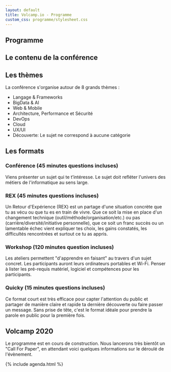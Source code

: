 ```yaml
---
layout: default
title: Volcamp.io - Programme
custom_css: programme/stylesheet.css
---
```


<section class="page-header" style="background-image:url(https://www.volcamp.io/asset/images/chainedespuys_header.jpg);">
    <div class="container">
        <div class="row justify-content-center">
            <div class="col-lg-8">
                <div class="content text-center">
                    <h1 class="mb-3 text-white text-capitalize letter-spacing">Programme</h1>
                    <div class="divider mx-auto mb-4 bg-white"></div>
                </div>
            </div>
        </div>
    </div>
</section>
<section class="section-speaker section">
    <div class="container">
        <div class="row section-heading">
            <div class="col-lg-8">
                <div class="heading">
                    <div class="pl-90">
                        <h2>Le contenu de la conférence</h2>
                    </div>
                </div>
            </div>
        </div>
        <div class="row">
            <div class="col-lg-6">
                <h2>Les thèmes</h2>
                <p>La conférence s'organise autour de 8 grands thèmes :</p>
                <ul>
                    <li>Langage & Frameworks</li>
                    <li>BigData & AI</li>
                    <li>Web & Mobile</li>
                    <li>Architecture, Performance et Sécurité</li>
                    <li>DevOps</li>
                    <li>Cloud</li>
                    <li>UX/UI</li>
                    <li>Découverte: Le sujet ne correspond à aucune catégorie</li>
                </ul>
            </div>
            <div class="col-lg-6">
                <h2>Les formats</h2>
                <h3>Conférence (45 minutes questions incluses)</h3>
                <p>Viens présenter un sujet qui te t’intéresse. Le sujet doit refléter l'univers des métiers de l'informatique au sens large.</p>
                <h3>REX (45 minutes questions incluses)</h3>
                <p>Un Retour d'Expérience (REX) est un partage d'une situation concrète que tu as vécu ou que tu es en train de vivre. Que ce soit la mise en place d'un changement technique (outil/méthode/organisation/etc.) ou pas (carrière/diversité/initiative personnelle), que ce soit un franc succès ou un lamentable échec vient expliquer tes choix, les gains constatés, les difficultés rencontrées et surtout ce tu as appris. </p>
                <h3>Workshop (120 minutes question incluses)</h3>
                <p>Les ateliers permettent "d'apprendre en faisant" au travers d'un sujet concret. Les participants auront leurs ordinateurs portables et Wi-Fi. Penser à lister les pré-requis matériel, logiciel et compétences pour les participants.</p>
                <h3>Quicky (15 minutes questions incluses)</h3>
                <p>Ce format court est très efficace pour capter l'attention du public et partager de manière claire et rapide ta dernière découverte ou faire passer un message. Sans prise de tête, c'est le format idéale pour prendre la parole en public pour la première fois.</p>
            </div>
        </div>
    </div>
</section>
<section class="section-speaker section">
    <div class="container">
        <div class="row section-heading">
            <div class="col-lg-8">
                <div class="heading">
                    <div class="pl-90">
                        <h2>Volcamp 2020</h2>
                    </div>
                </div>
            </div>
        </div>
        <div class="row">
            <div class="col-lg-12">
                <p>
                    Le programme est en cours de construction. Nous lancerons très bientôt un "Call For Paper", en attendant voici quelques informations sur le déroulé de l'évènement.
                </p>
            </div>
        </div>
    </div>
</section>
{% include agenda.html %}
